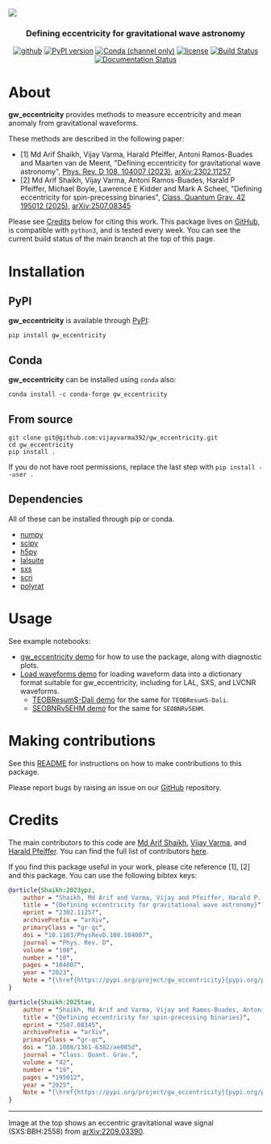 <h1> <img src="https://raw.githubusercontent.com/vijayvarma392/gw_eccentricity/main/data/hreal.png"></h1>

<h3 align="center"> Defining eccentricity for gravitational wave astronomy </h4>

<div align="center">

[![github](https://img.shields.io/badge/GitHub-gw_eccentricity-blue.svg)](https://github.com/vijayvarma392/gw_eccentricity)
[![PyPI version](https://badge.fury.io/py/gw_eccentricity.svg?kill_cache=1)](https://pypi.org/project/gw_eccentricity)
[![Conda (channel only)](https://img.shields.io/conda/vn/conda-forge/gw_eccentricity)](https://anaconda.org/conda-forge/gw_eccentricity)
[![license](https://img.shields.io/badge/license-MIT-blue.svg)](https://github.com/vijayvarma392/gw_eccentricity/blob/main/LICENSE)
[![Build Status](https://github.com/vijayvarma392/gw_eccentricity/actions/workflows/test.yml/badge.svg?kill_cache=1)](https://github.com/vijayvarma392/gw_eccentricity/actions/workflows/test.yml)
[![Documentation Status](https://readthedocs.org/projects/gw-eccentricity/badge/?version=latest)](https://gw-eccentricity.readthedocs.io/en/latest/?badge=latest)

</div>

# About

**gw_eccentricity** provides methods to measure eccentricity and mean anomaly
from gravitational waveforms.

These methods are described in the following paper: <br/>
- [1] Md Arif Shaikh, Vijay Varma, Harald Pfeiffer, Antoni Ramos-Buades and
Maarten van de Meent, "Defining eccentricity for gravitational wave astronomy",
[Phys. Rev. D 108, 104007 (2023)](https://doi.org/10.1103/PhysRevD.108.104007),
[arXiv:2302.11257](https://arxiv.org/abs/2302.11257)
- [2] Md Arif Shaikh, Vijay Varma, Antoni Ramos-Buades, Harald P
  Pfeiffer, Michael Boyle, Lawrence E Kidder and Mark A Scheel,
  "Defining eccentricity for spin-precessing binaries",
  [Class. Quantum Grav. 42 195012
  (2025)](https://iopscience.iop.org/article/10.1088/1361-6382/ae085d),
  [arXiv:2507.08345](https://arxiv.org/abs/2507.08345)

Please see [Credits](#credits) below for citing this work.
This package lives on [GitHub](https://github.com/vijayvarma392/gw_eccentricity), is compatible with
`python3`, and is tested every week. You can see the current build status of
the main branch at the top of this page.


# Installation

## PyPI
**gw_eccentricity** is available through [PyPI](https://pypi.org/project/gw_eccentricity/):

```shell
pip install gw_eccentricity
```

## Conda
**gw_eccentricity** can be installed using `conda` also:
```shell
conda install -c conda-forge gw_eccentricity
```

## From source

```shell
git clone git@github.com:vijayvarma392/gw_eccentricity.git
cd gw_eccentricity
pip install .
```

If you do not have root permissions, replace the last step with
`pip install --user .`

## Dependencies

All of these can be installed through pip or conda.
* [numpy](https://docs.scipy.org/doc/numpy/user/install.html)
* [scipy](https://www.scipy.org/install.html)
* [h5py](http://docs.h5py.org/en/latest/build.html)
* [lalsuite](https://pypi.org/project/lalsuite)
* [sxs](https://github.com/sxs-collaboration/sxs)
* [scri](https://github.com/moble/scri)
* [polyrat](https://pypi.org/project/polyrat/)

# Usage
See example notebooks:
* [gw_eccentricity demo](https://github.com/vijayvarma392/gw_eccentricity/blob/main/examples/gw_eccentricity_demo.ipynb) for how to use the package, along with diagnostic plots.
* [Load waveforms demo](https://github.com/vijayvarma392/gw_eccentricity/blob/main/examples/load_waveform_demo.ipynb) for loading waveform data into a dictionary format suitable for gw_eccentricity, including for LAL, SXS, and LVCNR waveforms.
  - [TEOBResumS-Dali demo](https://github.com/vijayvarma392/gw_eccentricity/blob/main/examples/egw_from_TEOBResumS-DALI_demo.ipynb) for the same for `TEOBResumS-Dali`.
  - [SEOBNRv5EHM demo](https://github.com/vijayvarma392/gw_eccentricity/blob/main/examples/egw_from_SEOBNRv5EHM_demo.ipynb) for the same for `SEOBNRv5EHM`.

# Making contributions
See this
[README](https://github.com/vijayvarma392/gw_eccentricity/blob/main/README_developers.md)
for instructions on how to make contributions to this package.

Please report bugs by raising an issue on our
[GitHub](https://github.com/vijayvarma392/gw_eccentricity) repository.

# Credits
The main contributors to this code are [Md Arif Shaikh](https://md-arif-shaikh.github.io/), [Vijay
Varma](https://vijayvarma.com), and [Harald Pfeiffer](https://www.aei.mpg.de/person/54205/2784). You can find the full list of contributors
[here](https://github.com/vijayvarma392/gw_eccentricity/graphs/contributors).

If you find this package useful in your work, please cite reference
[1], [2] and this package. You can use the following bibtex keys:
```BibTeX
@article{Shaikh:2023ypz,
    author = "Shaikh, Md Arif and Varma, Vijay and Pfeiffer, Harald P. and Ramos-Buades, Antoni and van de Meent, Maarten",
    title = "{Defining eccentricity for gravitational wave astronomy}",
    eprint = "2302.11257",
    archivePrefix = "arXiv",
    primaryClass = "gr-qc",
    doi = "10.1103/PhysRevD.108.104007",
    journal = "Phys. Rev. D",
    volume = "108",
    number = "10",
    pages = "104007",
    year = "2023",
    Note = "{\href{https://pypi.org/project/gw_eccentricity}{pypi.org/project/gw\_eccentricity}}",
}

@article{Shaikh:2025tae,
    author = "Shaikh, Md Arif and Varma, Vijay and Ramos-Buades, Antoni and Pfeiffer, Harald P. and Boyle, Michael and Kidder, Lawrence E. and Scheel, Mark A.",
    title = "{Defining eccentricity for spin-precessing binaries}",
    eprint = "2507.08345",
    archivePrefix = "arXiv",
    primaryClass = "gr-qc",
    doi = "10.1088/1361-6382/ae085d",
    journal = "Class. Quant. Grav.",
    volume = "42",
    number = "19",
    pages = "195012",
    year = "2025",
	Note = "{\href{https://pypi.org/project/gw_eccentricity}{pypi.org/project/gw\_eccentricity}}",
}
```

---
Image at the top shows an eccentric gravitational wave signal (SXS:BBH:2558) from [arXiv:2209.03390](https://arxiv.org/abs/2209.03390).
